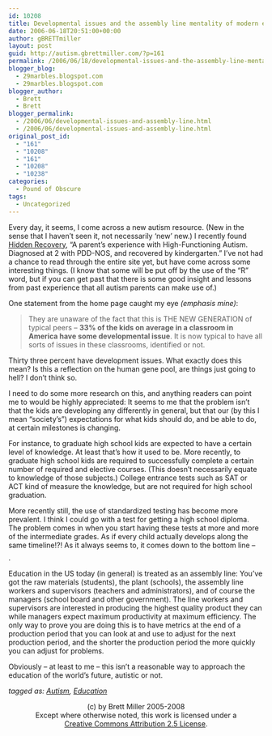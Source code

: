 ```yaml
---
id: 10208
title: Developmental issues and the assembly line mentality of modern education
date: 2006-06-18T20:51:00+00:00
author: gBRETTmiller
layout: post
guid: http://autism.gbrettmiller.com/?p=161
permalink: /2006/06/18/developmental-issues-and-the-assembly-line-mentality-of-modern-education/
blogger_blog:
  - 29marbles.blogspot.com
  - 29marbles.blogspot.com
blogger_author:
  - Brett
  - Brett
blogger_permalink:
  - /2006/06/developmental-issues-and-assembly-line.html
  - /2006/06/developmental-issues-and-assembly-line.html
original_post_id:
  - "161"
  - "10208"
  - "161"
  - "10208"
  - "10238"
categories:
  - Pound of Obscure
tags:
  - Uncategorized
---
```

Every day, it seems, I come across a new autism resource. (New in the sense that I haven&#8217;t seen it, not necessarily &#8216;new&#8217; new.) I recently found [Hidden Recovery](http://www.hiddenrecovery.com/index.html), &#8220;A parent&#8217;s experience with High-Functioning Autism. Diagnosed at 2 with PDD-NOS, and recovered by kindergarten.&#8221; I&#8217;ve not had a chance to read through the entire site yet, but have come across some interesting things. (I know that some will be put off by the use of the &#8220;R&#8221; word, but if you can get past that there is some good insight and lessons from past experience that all autism parents can make use of.)

One statement from the home page caught my eye _(emphasis mine)_:

> They are unaware of the fact that this is THE NEW GENERATION of typical peers – <span style="font-weight:bold;">33% of the kids on average in a classroom in America have some developmental issue</span>. It is now typical to have all sorts of issues in these classrooms, identified or not.

Thirty three percent have development issues. What exactly does this mean? Is this a reflection on the human gene pool, are things just going to hell? I don&#8217;t think so.

I need to do some more research on this, and anything readers can point me to would be highly appreciated: It seems to me that the problem isn&#8217;t that the kids are developing any differently in general, but that our (by this I mean &#8220;society&#8217;s&#8221;) expectations for what kids should do, and be able to do, at certain milestones is changing. 

For instance, to graduate high school kids are expected to have a certain level of knowledge. At least that&#8217;s how it used to be. More recently, to graduate high school kids are required to successfully complete a certain number of required and elective courses. (This doesn&#8217;t necessarily equate to knowledge of those subjects.) College entrance tests such as SAT or ACT kind of measure the knowledge, but are not required for high school graduation.

More recently still, the use of standardized testing has become more prevalent. I think I could go with a test for getting a high school diploma. The problem comes in when you start having these tests at more and more of the intermediate grades. As if every child actually develops along the same timeline!?! As it always seems to, it comes down to the bottom line &#8211; $$$$. 

Education in the US today (in general) is treated as an assembly line: You&#8217;ve got the raw materials (students), the plant (schools), the assembly line workers and supervisors (teachers and administrators), and of course the managers (school board and other government). The line workers and supervisors are interested in producing the highest quality product they can while managers expect maximum productivity at maximum efficiency. The only way to prove you are doing this is to have metrics at the end of a production period that you can look at and use to adjust for the next production period, and the shorter the production period the more quickly you can adjust for problems.

Obviously &#8211; at least to me &#8211; this isn&#8217;t a reasonable way to approach the education of the world&#8217;s future, autistic or not.

_tagged as: <a href="http://technorati.com/tag/autism" rel="tag">Autism</a>, <a href="http://technorati.com/tag/education" rel="tag">Education</a>_

<div class="blogger-post-footer">
  <p align="center">
    (c) by Brett Miller 2005-2008<br /> Except where otherwise noted, this work is licensed under a<br /> <a href="http://creativecommons.org/licenses/by/2.5/" rel="license">Creative Commons Attribution 2.5 License</a>.
  </p>
</div>